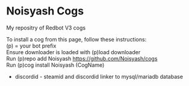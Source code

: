# Noisyash Cogs
My repositry of Redbot V3 cogs 

To install a cog from this page, follow these instructions:\
(p) = your bot prefix\
Ensure downloader is loaded with (p)load downloader\
Run (p)repo add Noisyash https://github.com/Noisyash/cogs  
Run (p)cog install Noisyash (CogName)

- discordid  - steamid and discordid linker to mysql/mariadb database
